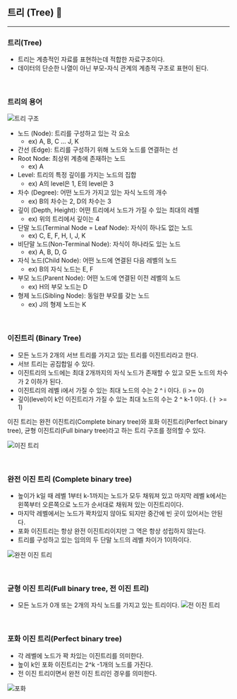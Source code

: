 ## 트리 (Tree) 🌲

---

### 트리(Tree)

* 트리는 계층적인 자료를 표현하는데 적합한 자료구조이다.
* 데이터의 단순한 나열이 아닌 부모-자식 관계의 계층적 구조로 표현이 된다.

<br>

### 트리의 용어

![트리 구조](https://user-images.githubusercontent.com/68210266/129723053-cb8af08b-024a-4e65-afce-138217417d8c.PNG)

* 노드 (Node): 트리를 구성하고 있는 각 요소 
  * ex) A, B, C ... J, K
* 간선 (Edge): 트리를 구성하기 위해 노드와 노드를 연결하는 선
* Root Node: 최상위 계층에 존재하는 노드 
  * ex) A
* Level: 트리의 특정 깊이를 가지는 노드의 집합 
  * ex) A의 level은 1, E의 level은 3
* 차수 (Degree): 어떤 노드가 가지고 있는 자식 노드의 개수
  * ex) B의 차수는 2, D의 차수는 3
* 깊이 (Depth, Height): 어떤 트리에서 노드가 가질 수 있는 최대의 레벨 
  * ex) 위의 트리에서 깊이는 4
* 단말 노드(Terminal Node = Leaf Node): 자식이 하나도 없는 노드 
  * ex) C, E, F, H, I, J, K
* 비단말 노드(Non-Terminal Node): 자식이 하나라도 있는 노드 
  * ex) A, B, D, G
* 자식 노드(Child Node): 어떤 노드에 연결된 다음 레벨의 노드 
  * ex) B의 자식 노드는 E, F
* 부모 노드(Parent Node): 어떤 노드에 연결된 이전 레벨의 노드 
  * ex) H의 부모 노드는 D
* 형제 노드(Sibling Node): 동일한 부모를 갖는 노드 
  * ex) J의 형제 노드는 K

<br>

### 이진트리 (Binary Tree)

* 모든 노드가 2개의 서브 트리를 가지고 있는 트리를 이진트리라고 한다.
* 서브 트리는 공집합일 수 있다.
* 이진트리의 노드에는 최대 2개까지의 자식 노드가 존재할 수  있고 모든 노드의 차수가 2 이하가 된다.
* 이진트리의 레벨 i에서 가질 수 있는 최대 노드의 수는 2 ^ i 이다. (i >= 0)
* 깊이(level)이 k인 이진트리가 가질 수 있는 최대 노드의 수는 2 ^ k-1 이다. (ㅏ >= 1)

이진 트리는 완전 이진트리(Complete binary tree)와 포화 이진트리(Perfect binary tree), 균형 이진트리(Full binary tree)라고 하는 트리 구조를 정의할 수 있다.

![이진 트리](https://user-images.githubusercontent.com/68210266/129727003-c304a65f-d30c-4a30-9059-7532a6df1856.PNG)

<br>

### 완전 이진 트리 (Complete  binary tree)

* 높이가 k일 때 레벨 1부터 k-1까지는 노드가 모두 채워져 있고 마지막 레벨 k에서는 왼쪽부터 오른쪽으로 노드가 순서대로 채워져 있는 이진트리이다.
* 마지막 레벨에서는 노드가 꽉차있지 않아도 되지만 중간에 빈 곳이 있어서는 안된다.
* 포화 이진트리는 항상 완전 이진트리이지만 그 역은 항상 성립하지 않는다.
* 트리를 구성하고 있는 임의의 두 단말 노드의 레벨 차이가 1이하이다.

![완전 이진 트리](https://user-images.githubusercontent.com/68210266/129727929-b7057985-f22b-40a9-bea5-1bda40f09e0f.PNG)

<br>

### 균형 이진 트리(Full binary tree, 전 이진 트리)

* 모든 노드가 0개 또는 2개의 자식 노드를 가지고 있는 트리이다.
![전 이진 트리](https://user-images.githubusercontent.com/68210266/129728518-fe7abd7a-9183-4ddc-b3b6-2c47dc6bb2db.PNG)

<br>

### 포화 이진 트리(Perfect binary tree)

* 각 레벨에 노드가 꽉 차있는 이진트리를 의미한다.
* 높이 k인 포화 이진트리는 2^k -1개의 노드를 가진다.
* 전 이진 트리이면서 완전 이진 트리인 경우를 의미한다.

![포화](https://user-images.githubusercontent.com/68210266/129728985-ee487774-99b4-44d7-916c-76289db557cd.PNG)


